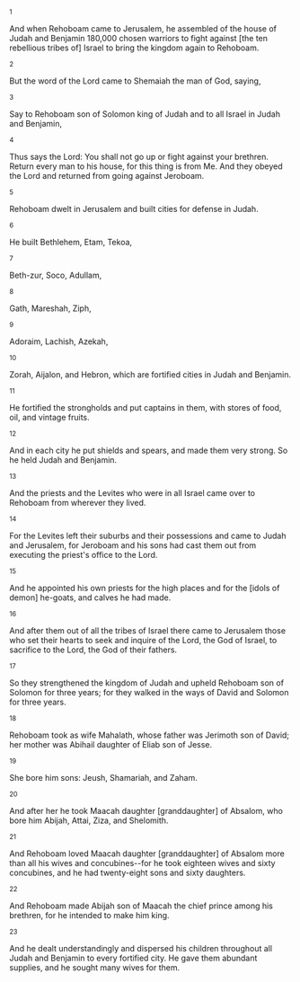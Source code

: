 <sup>1</sup> 

And when Rehoboam came to Jerusalem, he assembled of the house of Judah and Benjamin 180,000 chosen warriors to fight against [the ten rebellious tribes of] Israel to bring the kingdom again to Rehoboam. 

<sup>2</sup> 

But the word of the Lord came to Shemaiah the man of God, saying, 

<sup>3</sup> 

Say to Rehoboam son of Solomon king of Judah and to all Israel in Judah and Benjamin, 

<sup>4</sup> 

Thus says the Lord: You shall not go up or fight against your brethren. Return every man to his house, for this thing is from Me. And they obeyed the Lord and returned from going against Jeroboam. 

<sup>5</sup> 

Rehoboam dwelt in Jerusalem and built cities for defense in Judah. 

<sup>6</sup> 

He built Bethlehem, Etam, Tekoa, 

<sup>7</sup> 

Beth-zur, Soco, Adullam, 

<sup>8</sup> 

Gath, Mareshah, Ziph, 

<sup>9</sup> 

Adoraim, Lachish, Azekah, 

<sup>10</sup> 

Zorah, Aijalon, and Hebron, which are fortified cities in Judah and Benjamin. 

<sup>11</sup> 

He fortified the strongholds and put captains in them, with stores of food, oil, and vintage fruits. 

<sup>12</sup> 

And in each city he put shields and spears, and made them very strong. So he held Judah and Benjamin. 

<sup>13</sup> 

And the priests and the Levites who were in all Israel came over to Rehoboam from wherever they lived. 

<sup>14</sup> 

For the Levites left their suburbs and their possessions and came to Judah and Jerusalem, for Jeroboam and his sons had cast them out from executing the priest's office to the Lord. 

<sup>15</sup> 

And he appointed his own priests for the high places and for the [idols of demon] he-goats, and calves he had made. 

<sup>16</sup> 

And after them out of all the tribes of Israel there came to Jerusalem those who set their hearts to seek and inquire of the Lord, the God of Israel, to sacrifice to the Lord, the God of their fathers. 

<sup>17</sup> 

So they strengthened the kingdom of Judah and upheld Rehoboam son of Solomon for three years; for they walked in the ways of David and Solomon for three years. 

<sup>18</sup> 

Rehoboam took as wife Mahalath, whose father was Jerimoth son of David; her mother was Abihail daughter of Eliab son of Jesse. 

<sup>19</sup> 

She bore him sons: Jeush, Shamariah, and Zaham. 

<sup>20</sup> 

And after her he took Maacah daughter [granddaughter] of Absalom, who bore him Abijah, Attai, Ziza, and Shelomith. 

<sup>21</sup> 

And Rehoboam loved Maacah daughter [granddaughter] of Absalom more than all his wives and concubines--for he took eighteen wives and sixty concubines, and he had twenty-eight sons and sixty daughters. 

<sup>22</sup> 

And Rehoboam made Abijah son of Maacah the chief prince among his brethren, for he intended to make him king. 

<sup>23</sup> 

And he dealt understandingly and dispersed his children throughout all Judah and Benjamin to every fortified city. He gave them abundant supplies, and he sought many wives for them.